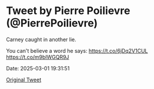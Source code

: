 # Tweet by Pierre Poilievre (@PierrePoilievre)

Carney caught in another lie.

You can't believe a word he says:
 https://t.co/6jDq2V1CUL https://t.co/m9blWGQR9J

Date: 2025-03-01 19:31:51

[Original Tweet](https://x.com/PierrePoilievre/status/1895919932950659109)
